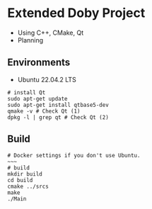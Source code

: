 # Extended Doby Project
* Using C++, CMake, Qt
* Planning
## Environments
* Ubuntu 22.04.2 LTS
```
# install Qt
sudo apt-get update
sudo apt-get install qtbase5-dev
qmake -v # Check Qt (1)
dpkg -l | grep qt # Check Qt (2)
```
## Build
```
# Docker settings if you don't use Ubuntu.
~~~
# build
mkdir build
cd build
cmake ../srcs
make
./Main
```